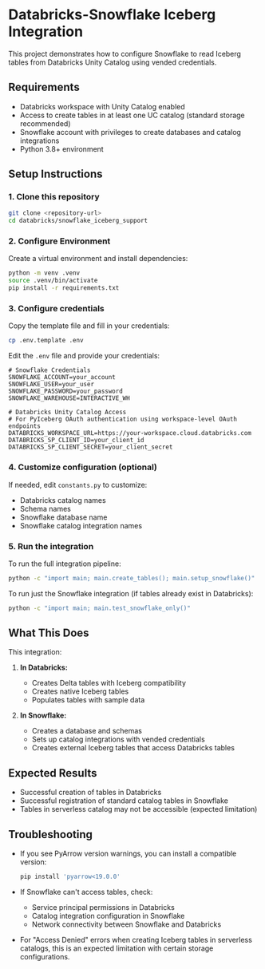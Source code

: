 # Databricks-Snowflake Iceberg Integration

This project demonstrates how to configure Snowflake to read Iceberg tables from Databricks Unity Catalog using vended credentials.

## Requirements

- Databricks workspace with Unity Catalog enabled
- Access to create tables in at least one UC catalog (standard storage recommended)
- Snowflake account with privileges to create databases and catalog integrations
- Python 3.8+ environment

## Setup Instructions

### 1. Clone this repository

```bash
git clone <repository-url>
cd databricks/snowflake_iceberg_support
```

### 2. Configure Environment

Create a virtual environment and install dependencies:

```bash
python -m venv .venv
source .venv/bin/activate
pip install -r requirements.txt
```

### 3. Configure credentials

Copy the template file and fill in your credentials:

```bash
cp .env.template .env
```

Edit the `.env` file and provide your credentials:

```
# Snowflake Credentials
SNOWFLAKE_ACCOUNT=your_account
SNOWFLAKE_USER=your_user
SNOWFLAKE_PASSWORD=your_password
SNOWFLAKE_WAREHOUSE=INTERACTIVE_WH

# Databricks Unity Catalog Access
# For PyIceberg OAuth authentication using workspace-level OAuth endpoints
DATABRICKS_WORKSPACE_URL=https://your-workspace.cloud.databricks.com
DATABRICKS_SP_CLIENT_ID=your_client_id
DATABRICKS_SP_CLIENT_SECRET=your_client_secret
```

### 4. Customize configuration (optional)

If needed, edit `constants.py` to customize:
- Databricks catalog names
- Schema names
- Snowflake database name
- Snowflake catalog integration names

### 5. Run the integration

To run the full integration pipeline:

```bash
python -c "import main; main.create_tables(); main.setup_snowflake()"
```

To run just the Snowflake integration (if tables already exist in Databricks):

```bash
python -c "import main; main.test_snowflake_only()"
```

## What This Does

This integration:

1. **In Databricks:**
   - Creates Delta tables with Iceberg compatibility
   - Creates native Iceberg tables
   - Populates tables with sample data

2. **In Snowflake:**
   - Creates a database and schemas
   - Sets up catalog integrations with vended credentials
   - Creates external Iceberg tables that access Databricks tables

## Expected Results

- Successful creation of tables in Databricks
- Successful registration of standard catalog tables in Snowflake
- Tables in serverless catalog may not be accessible (expected limitation)

## Troubleshooting

- If you see PyArrow version warnings, you can install a compatible version:
  ```bash
  pip install 'pyarrow<19.0.0'
  ```

- If Snowflake can't access tables, check:
  - Service principal permissions in Databricks
  - Catalog integration configuration in Snowflake
  - Network connectivity between Snowflake and Databricks

- For "Access Denied" errors when creating Iceberg tables in serverless catalogs,
  this is an expected limitation with certain storage configurations. 